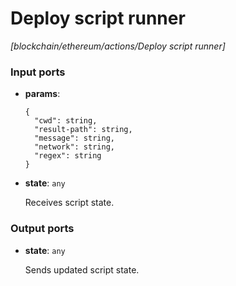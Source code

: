 # Deploy script runner

_[blockchain/ethereum/actions/Deploy script runner]_

### Input ports

* __params__: 
    ```
    {
      "cwd": string,
      "result-path": string,
      "message": string,
      "network": string,
      "regex": string
    }
    ```


* __state__: ` any `

    Receives script state.<br>

### Output ports

* __state__: ` any `

    Sends updated script state.<br>

